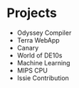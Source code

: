 # Projects

- Odyssey Compiler
- Terra WebApp
- Canary
- World of DE10s
- Machine Learning
- MIPS CPU
- Issie Contribution

